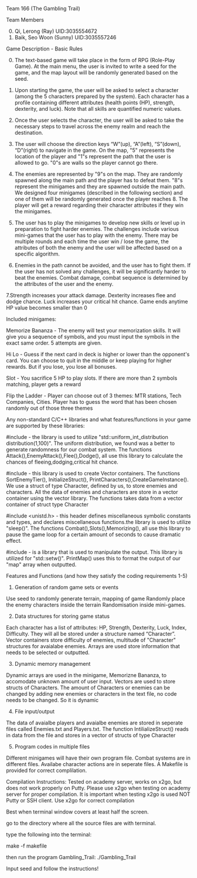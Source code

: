 Team 166 (The Gambling Trail)

Team Members

0. Qi, Lerong (Ray) UID:3035554672
1. Baik, Seo Woon (Sunny) UID:3035557246

Game Description - Basic Rules

0. The text-based game will take place in the form of RPG (Role-Play Game). At the main menu, the user is invited to write a seed for the game, and the map layout will be randomly generated based on the seed.

1. Upon starting the game, the user will be asked to select a character (among the 5 characters prepared by the system). Each character has a profile containing different attributes (health points (HP), strength, dexterity, and luck). Note that all skills are quantified numeric values.

2. Once the user selects the character, the user will be asked to take the necessary steps to travel across the enemy realm and reach the destination. 

3. The user will choose the direction keys “W”(up), “A”(left), “S”(down), “D”(right) to navigate in the game. On the map, "5" represents the location of the player and "1"s represent the path that the user is allowed to go. "0"s are walls so the player cannot go there.

4. The enemies are represented by "9"s on the map. They are randomly spawned along the main path and the player has to defeat them. "8"s represent the minigames and they are spawned outside the main path. We designed four minigames (described in the following section) and one of them will be randomly generated once the player reaches 8. The player will get a reward regarding their character attributes if they win the minigames.

5. The user has to play the minigames to develop new skills or level up in preparation to fight harder enemies. The challenges include various mini-games that the user has to play with the enemy. There may be multiple rounds and each time the user win / lose the game, the attributes of both the enemy and the user will be affected based on a specific algorithm.

6. Enemies in the path cannot be avoided, and the user has to fight them. If the user has not solved any challenges, it will be significantly harder to beat the enemies. Combat damage, combat sequence is determined by the attributes of the user and the enemy.

7.Strength increases your attack damage. Dexterity increases flee and dodge chance. Luck increases your critical hit chance. Game ends anytime HP value becomes smaller than 0

Included minigames:

Memorize Bananza - The enemy will test your memorization skills. It will give you a sequence of symbols, and you must input the symbols in the exact same order. 5 attempts are given.

Hi Lo - Guess if the next card in deck is higher or lower than the opponent's card. You can choose to quit in the middle or keep playing for higher rewards. But if you lose, you lose all bonuses.

Slot - You sacrifice 5 HP to play slots. If there are more than 2 symbols matching, player gets a reward

Flip the Ladder - Player can choose out of 3 themes: MTR stations, Tech Companies, Cities. Player has to guess the word that has been chosen randomly out of those three themes

Any non-standard C/C++ libraries and what features/functions in your game are supported by these libraries:

#include <random> - the library is used to utilize "std::uniform_int_distribution<int> distribution(1,100)". The uniform distribution, we found was a better to generate randomness for our combat system. 
The functions Attack(),EnemyAttack(),Flee(),Dodge(), all use this library to calculate the chances of fleeing,dodging,critical hit chance.

#include <vector> - this library is used to create Vector containers. 
The functions SortEnemyTier(), InitializeStruct(), PrintCharacters(),CreateGameInstance(). We use a struct of type Character, defined by us, to store enemies and characters. All the data of enemies and characters are store in a vector container using the vector library. The functions takes data from a vector container of struct type Character
  
#include <unistd.h> - this header defines miscellaneous symbolic constants and types, and declares miscellaneous functions.the library is used to utilize "sleep()". The functions Combat(),Slots(),Memorizing(), all use this library to pause the game loop for a certain amount of seconds to cause dramatic effect.

#include <iomanip> - is a library that is used to manipulate the output. This library is utilized for "std::setw()". PrintMap() uses this to format the output of our "map" array  when outputted.
  
Features and Functions (and how they satisfy the coding requirements 1-5)

1. Generation of random game sets or events

Use seed to randomly generate terrain, mapping of game 
Randomly place the enemy characters inside the terrain
Randomisation inside mini-games. 

2. Data structures for storing game status 

Each character has a list of attributes: HP, Strength, Dexterity, Luck, Index, Difficulty. They will all be stored under a structure named “Character”.
Vector containers store difficulty of enemies, multitude of "Character" structures for avaialabe enemies.
Arrays are used store information that needs to be selected or outputted.

3. Dynamic memory management

Dynamic arrays are used in the minigame, Memorizne Bananza, to accomodate unknown amount of user input.
Vectors are used to store structs of Characters. The amount of Characters or enemies can be changed by adding new enemies or characters in the text file, no code needs to be changed. So it is dynamic

4. File input/output

The data of avaialbe players and avaialbe enemies are stored in seperate files called Enemies.txt and Players.txt. The function IntilializeStruct() reads in data from the file and stores in a vector of structs of type Character

5. Program codes in multiple files

Different minigames will have their own program file. Combat systems are in different files. Availabe character actions are in seperate files. A Makefile is provided for correct complilation. 

Compilation Instructions:
Tested on academy server, works on x2go, but does not work properly on Putty. Please use x2go when testing on academy server for proper compilation. It is important when testing x2go is used NOT Putty or SSH client. Use x2go for correct compilation 

Best when terminal window covers at least half the screen.

go to the directory where all the source files are with terminal. 

type the following into the terminal:

make -f makefile

then run the program Gambling_Trail:
./Gambling_Trail

Input seed and follow the instructions!


